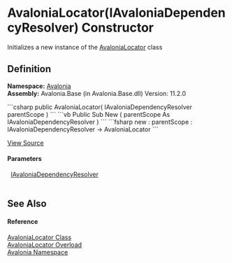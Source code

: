 # AvaloniaLocator(IAvaloniaDependencyResolver) Constructor


Initializes a new instance of the <a href="T_Avalonia_AvaloniaLocator">AvaloniaLocator</a> class



## Definition
**Namespace:** <a href="N_Avalonia">Avalonia</a>  
**Assembly:** Avalonia.Base (in Avalonia.Base.dll) Version: 11.2.0

<Tabs groupId="api-code-preview">
<TabItem value="csharp" label="C#">
```csharp
public AvaloniaLocator(
	IAvaloniaDependencyResolver parentScope
)
```
</TabItem>
<TabItem value="vb" label="VB">
```vb
Public Sub New ( 
	parentScope As IAvaloniaDependencyResolver
)
```
</TabItem>
<TabItem value="fsharp" label="F#">
```fsharp
new : 
        parentScope : IAvaloniaDependencyResolver -> AvaloniaLocator
```
</TabItem>
</Tabs>



<a href="https://github.com/AvaloniaUI/Avalonia/tree/master/src/Avalonia.Base/AvaloniaLocator.cs#L15" title="View the source code">View Source</a>



#### Parameters
<dl><dt>  <a href="T_Avalonia_IAvaloniaDependencyResolver">IAvaloniaDependencyResolver</a></dt><dd> </dd></dl>

## See Also


#### Reference
<a href="T_Avalonia_AvaloniaLocator">AvaloniaLocator Class</a>  
<a href="Overload_Avalonia_AvaloniaLocator__ctor">AvaloniaLocator Overload</a>  
<a href="N_Avalonia">Avalonia Namespace</a>  
